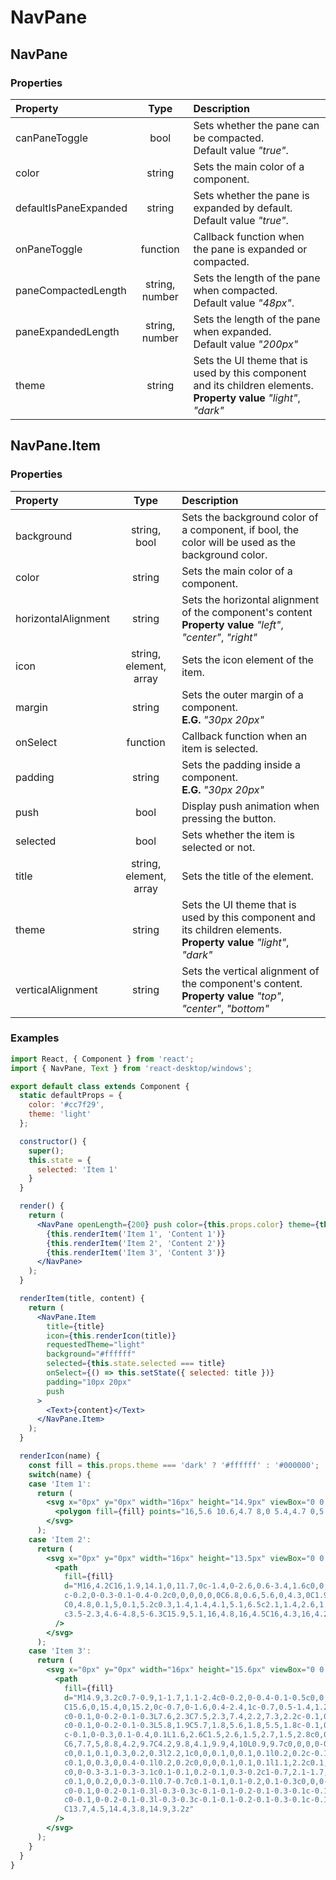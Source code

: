 # NavPane

## NavPane

### Properties

Property              | Type           | Description
:-------------------- | :-------------:| :----------
canPaneToggle         | bool           | Sets whether the pane can be compacted. <br/>Default value _"true"_.
color                 | string         | Sets the main color of a component.
defaultIsPaneExpanded | string         | Sets whether the pane is expanded by default. <br/>Default value _"true"_.
onPaneToggle          | function       | Callback function when the pane is expanded or compacted.
paneCompactedLength   | string, number | Sets the length of the pane when compacted.<br/>Default value _"48px"_.
paneExpandedLength    | string, number | Sets the length of the pane when expanded.<br/>Default value _"200px"_
theme                 | string         | Sets the UI theme that is used by this component and its children elements.<br/>__Property value__ _"light"_, _"dark"_

## NavPane.Item

### Properties

Property             | Type                   | Description
:------------------- | :---------------------:| :----------
background           | string, bool           | Sets the background color of a component, if bool, the color will be used as the background color.
color                | string                 | Sets the main color of a component.
horizontalAlignment  | string                 | Sets the horizontal alignment of the component's content<br/>__Property value__ _"left"_, _"center"_, _"right"_
icon                 | string, element, array | Sets the icon element of the item.
margin               | string                 | Sets the outer margin of a component.<br/>__E.G.__ _"30px 20px"_
onSelect             | function               | Callback function when an item is selected.
padding              | string                 | Sets the padding inside a component.<br/>__E.G.__ _"30px 20px"_
push                 | bool                   | Display push animation when pressing the button.
selected             | bool                   | Sets whether the item is selected or not.
title                | string, element, array | Sets the title of the element.
theme                | string                 | Sets the UI theme that is used by this component and its children elements.<br/>__Property value__ _"light"_, _"dark"_
verticalAlignment    | string                 | Sets the vertical alignment of the component's content.<br/>__Property value__ _"top"_, _"center"_, _"bottom"_

### Examples

```jsx
import React, { Component } from 'react';
import { NavPane, Text } from 'react-desktop/windows';

export default class extends Component {
  static defaultProps = {
    color: '#cc7f29',
    theme: 'light'
  };

  constructor() {
    super();
    this.state = {
      selected: 'Item 1'
    }
  }

  render() {
    return (
      <NavPane openLength={200} push color={this.props.color} theme={this.props.theme}>
        {this.renderItem('Item 1', 'Content 1')}
        {this.renderItem('Item 2', 'Content 2')}
        {this.renderItem('Item 3', 'Content 3')}
      </NavPane>
    );
  }

  renderItem(title, content) {
    return (
      <NavPane.Item
        title={title}
        icon={this.renderIcon(title)}
        requestedTheme="light"
        background="#ffffff"
        selected={this.state.selected === title}
        onSelect={() => this.setState({ selected: title })}
        padding="10px 20px"
        push
      >
        <Text>{content}</Text>
      </NavPane.Item>
    );
  }

  renderIcon(name) {
    const fill = this.props.theme === 'dark' ? '#ffffff' : '#000000';
    switch(name) {
    case 'Item 1':
      return (
        <svg x="0px" y="0px" width="16px" height="14.9px" viewBox="0 0 16 14.9">
          <polygon fill={fill} points="16,5.6 10.6,4.7 8,0 5.4,4.7 0,5.7 3.8,9.6 3.1,14.9 8,12.6 13,14.8 12.3,9.5 "/>
        </svg>
      );
    case 'Item 2':
      return (
        <svg x="0px" y="0px" width="16px" height="13.5px" viewBox="0 0 16 13.5">
          <path
            fill={fill}
            d="M16,4.2C16,1.9,14.1,0,11.7,0c-1.4,0-2.6,0.6-3.4,1.6c0,0,0,0,0,0C8.3,1.7,8.1,1.8,8,1.8
            c-0.2,0-0.3-0.1-0.4-0.2c0,0,0,0,0,0C6.8,0.6,5.6,0,4.3,0C1.9,0,0,1.9,0,4.2c0,0,0,0.1,0,0.1l0,0c0,0,0,0.1,0,0.3
            C0,4.8,0.1,5,0.1,5.2c0.3,1.4,1.4,4.1,5.1,6.5c2.1,1.4,2.6,1.8,2.8,1.8c0,0,0,0,0,0c0,0,0,0,0,0c0.1,0,0.7-0.4,2.8-1.8
            c3.5-2.3,4.6-4.8,5-6.3C15.9,5.1,16,4.8,16,4.5C16,4.3,16,4.2,16,4.2L16,4.2C16,4.2,16,4.2,16,4.2z"
          />
        </svg>
      );
    case 'Item 3':
      return (
        <svg x="0px" y="0px" width="16px" height="15.6px" viewBox="0 0 16 15.6">
          <path
            fill={fill}
            d="M14.9,3.2c0.7-0.9,1-1.7,1.1-2.4c0-0.2,0-0.4-0.1-0.5c0,0,0-0.1-0.1-0.1c0,0-0.1-0.1-0.1-0.1
            C15.6,0,15.4,0,15.2,0c-0.7,0-1.6,0.4-2.4,1c-0.7,0.5-1.4,1.2-2.4,2.3C10.2,3.5,10,3.6,9.8,3.8L8.3,3.4L7.9,3.3C8,3.2,8.1,3.1,8.1,3
            c0-0.1,0-0.2-0.1-0.3L7.6,2.3C7.5,2.3,7.4,2.2,7.3,2.2c-0.1,0-0.2,0-0.3,0.1L6.5,2.8L6.2,2.8c0.1-0.1,0.1-0.2,0.1-0.3
            c0-0.1,0-0.2-0.1-0.3L5.8,1.9C5.7,1.8,5.6,1.8,5.5,1.8c-0.1,0-0.2,0-0.3,0.1L4.7,2.3L2.8,1.8c0,0-0.1,0-0.1,0
            c-0.1,0-0.3,0.1-0.4,0.1L1.6,2.6C1.5,2.6,1.5,2.7,1.5,2.8c0,0.1,0.1,0.3,0.2,0.3l4.1,2.2c0,0,0.1,0.1,0.1,0.1L7,6.6
            C6,7.7,5,8.8,4.2,9.7C4.2,9.8,4.1,9.9,4,10L0.9,9.7c0,0,0,0-0.1,0c-0.1,0-0.3,0.1-0.4,0.2l-0.3,0.3C0,10.3,0,10.4,0,10.5
            c0,0.1,0.1,0.3,0.2,0.3l2.2,1c0,0,0.1,0,0.1,0.1l0.2,0.2c-0.1,0.2-0.1,0.3-0.1,0.4c0,0.2,0.1,0.3,0.2,0.4C2.9,13,3,13.1,3.2,13.1
            c0.1,0,0.3,0,0.4-0.1l0.2,0.2c0,0,0,0.1,0.1,0.1l1.1,2.2c0.1,0.1,0.2,0.2,0.4,0.2c0.1,0,0.2,0,0.3-0.1l0.3-0.3C6,15.1,6,14.9,6,14.8
            c0,0-0.3-3.1-0.3-3.1c0.1-0.1,0.2-0.1,0.3-0.2c1-0.7,2.1-1.7,3.2-2.7l1.2,1.1c0,0,0.1,0.1,0.1,0.1l2.3,4c0.1,0.1,0.2,0.2,0.3,0.2
            c0.1,0,0.2,0,0.3-0.1l0.7-0.7c0.1-0.1,0.1-0.2,0.1-0.3c0,0,0-0.1,0-0.1l-0.5-1.8L13.6,11l0.5-0.4c0.1-0.1,0.1-0.2,0.1-0.3
            c0-0.1,0-0.2-0.1-0.3l-0.3-0.3c-0.1-0.1-0.2-0.1-0.3-0.1c-0.1,0-0.2,0-0.3,0.1l-0.1-0.3l0.5-0.5c0.1-0.1,0.1-0.2,0.1-0.3
            c0-0.1,0-0.2-0.1-0.3l-0.3-0.3c-0.1-0.1-0.2-0.1-0.3-0.1c-0.1,0-0.2,0-0.3,0.1L12.1,6c0.2-0.2,0.4-0.4,0.6-0.5
            C13.7,4.5,14.4,3.8,14.9,3.2z"
          />
        </svg>
      );
    }
  }
}
```
